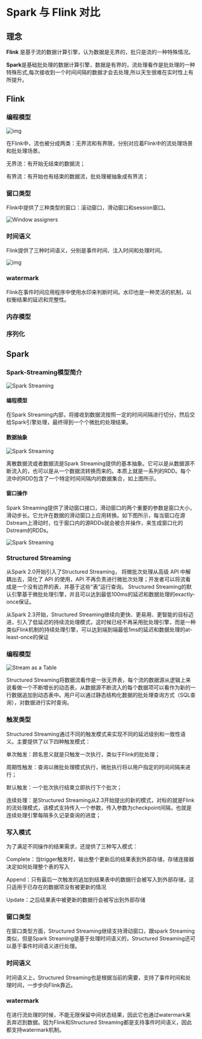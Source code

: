 # Spark 与 Flink 对比

## 理念

**Flink** 是基于流的数据计算引擎，认为数据是无界的，批只是流的一种特殊情况。

**Spark**是基础批处理的数据计算引擎，数据是有界的，流处理看作是批处理的一种特殊形式,每次接收到一个时间间隔的数据才会去处理,所以天生很难在实时性上有所提升。

## Flink

### 编程模型

![img](D:\workspace\workspace-github\Knowledge\big-data\resouces\bounded-unbounded.png)



在Flink中，流也被分成两类：无界流和有界限，分别对应着Flink中的流处理场景和批处理场景。

无界流：有开始无结束的数据流；

有界流：有开始也有结束的数据流，批处理被抽象成有界流；

### 窗口类型

Flink中提供了三种类型的窗口：滚动窗口，滑动窗口和session窗口。

![Window assigners](D:\workspace\workspace-github\Knowledge\big-data\resouces\window-assigners.svg)

### 时间语义

Flink提供了三种时间语义，分别是事件时间、注入时间和处理时间。

![img](D:\workspace\workspace-github\Knowledge\big-data\resouces\v2-84490706dfccef0f48e71ef4947d385a_720w.jpg)

### watermark

Flink在事件时间应用程序中使用水印来判断时间。水印也是一种灵活的机制，以权衡结果的延迟和完整性。



### 内存模型

### 序列化

## Spark

###   Spark-Streaming模型简介

![Spark Streaming](D:\workspace\workspace-github\Knowledge\big-data\resouces\streaming-flow.png)

#### 编程模型

在Spark Streaming内部，将接收到数据流按照一定的时间间隔进行切分，然后交给Spark引擎处理，最终得到一个个微批的处理结果。

#### 数据抽象

![Spark Streaming](D:\workspace\workspace-github\Knowledge\big-data\resouces\streaming-dstream.png)

离散数据流或者数据流是Spark Streaming提供的基本抽象。它可以是从数据源不断流入的，也可以是从一个数据流转换而来的。本质上就是一系列的RDD。每个流中的RDD包含了一个特定时间间隔内的数据集合，如上图所示。

#### 窗口操作

Spark Streaming提供了滑动窗口接口，滑动窗口的两个重要的参数是窗口大小，滑动步长。它允许在数据的滑动窗口上应用转换。如下图所示，每当窗口在源Dstream上滑动时，位于窗口内的源RDDs就会被合并操作，来生成窗口化的Dstream的RDDs。

![Spark Streaming](D:\workspace\workspace-github\Knowledge\big-data\resouces\streaming-dstream-window.png)

### Structured Streaming



从Spark 2.0开始引入了Structured Streaming， 将微批次处理从高级 API 中解耦出去，简化了 API 的使用，API 不再负责进行微批次处理；开发者可以将流看成是一个没有边界的表，并基于这些“表”运行查询。 Structured Streaming的默认引擎基于微批处理引擎，并且可以达到最低100ms的延迟和数据处理的exactly-once保证。

从Spark 2.3开始，Structured Streaming继续向更快、更易用、更智能的目标迈进，引入了低延迟的持续流处理模式，这时候已经不再采用批处理引擎，而是一种类似Flink机制的持续处理引擎，可以达到端到端最低1ms的延迟和数据处理的at-least-once的保证

### 编程模型

![Stream as a Table](D:\workspace\workspace-github\Knowledge\big-data\resouces\structured-streaming-stream-as-a-table.png)

Structured Streaming将数据流看作是一张无界表，每个流的数据源从逻辑上来说看做一个不断增长的动态表，从数据源不断流入的每个数据项可以看作为新的一行数据追加到动态表中。用户可以通过静态结构化数据的批处理查询方式（SQL查询），对数据进行实时查询。



### 触发类型

Structured Streaming通过不同的触发模式来实现不同的延迟级别和一致性语义。主要提供了以下四种触发模式：

单次触发：顾名思义就是只触发一次执行，类似于Flink的批处理；

周期性触发：查询以微批处理模式执行，微批执行将以用户指定的时间间隔来进行；

默认触发：一个批次执行结束立即执行下个批次；

连续处理：是Structured Streaming从2.3开始提出的新的模式，对标的就是Flink的流处理模式，该模式支持传入一个参数，传入参数为checkpoint间隔，也就是连续处理引擎每隔多久记录查询的进度；



### 写入模式

为了满足不同操作的结果需求，还提供了三种写入模式：

Complete：当trigger触发时，输出整个更新后的结果表到外部存储，存储连接器决定如何处理整个表的写入

Append：只有最后一次触发的追加到结果表中的数据行会被写入到外部存储，这只适用于已存在的数据项没有被更新的情况

Update：之后结果表中被更新的数据行会被写出到外部存储

### 窗口类型

在窗口类型方面，Structured Streaming继续支持滑动窗口，跟spark Streaming类似，但是Spark Streaming是基于处理时间语义的，Structured Streaming还可以基于事件时间语义进行处理。

### 时间语义

时间语义上，Structured Streaming也是根据当前的需要，支持了事件时间和处理时间，一步步向Flink靠近。

### watermark

在进行流处理的时候，不能无限保留中间状态结果，因此它也通过watermark来丢弃迟到数据。因为Flink和Structured Streaming都是支持事件时间语义，因此都支持watermark机制。



